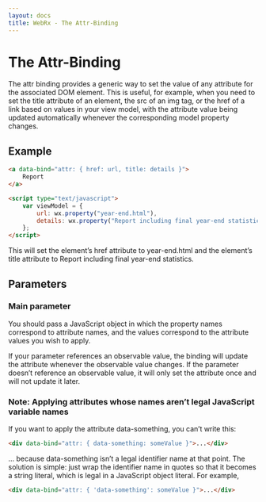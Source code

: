 ```yaml
---
layout: docs
title: WebRx - The Attr-Binding
---
```

# The Attr-Binding


The attr binding provides a generic way to set the value of any attribute for the associated DOM element. This is useful, for example, when you need to set the title attribute of an element, the src of an img tag, or the href of a link based on values in your view model, with the attribute value being updated automatically whenever the corresponding model property changes.

## Example

```html
<a data-bind="attr: { href: url, title: details }">
    Report
</a>
```
 
```html
<script type="text/javascript">
    var viewModel = {
        url: wx.property("year-end.html"),
        details: wx.property("Report including final year-end statistics")
    };
</script>
```

This will set the element’s href attribute to year-end.html and the element’s title attribute to Report including final year-end statistics.

## Parameters

### Main parameter

You should pass a JavaScript object in which the property names correspond to attribute names, and the values correspond to the attribute values you wish to apply.

If your parameter references an observable value, the binding will update the attribute whenever the observable value changes. If the parameter doesn’t reference an observable value, it will only set the attribute once and will not update it later.

### Note: Applying attributes whose names aren’t legal JavaScript variable names

If you want to apply the attribute data-something, you can’t write this:

```html
<div data-bind="attr: { data-something: someValue }">...</div>
```

… because data-something isn’t a legal identifier name at that point. The solution is simple: just wrap the identifier name in quotes so that it becomes a string literal, which is legal in a JavaScript object literal. For example,

```html
<div data-bind="attr: { 'data-something': someValue }">...</div>
```
